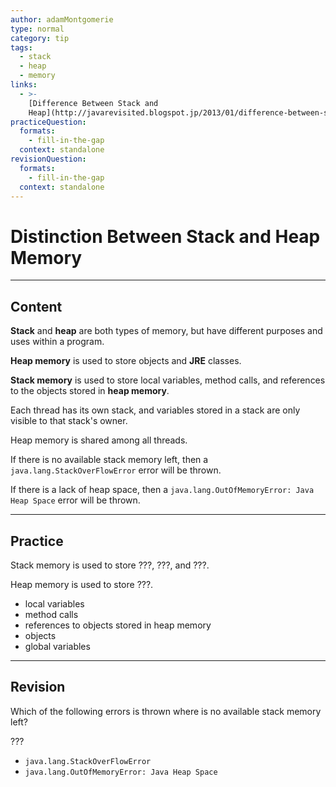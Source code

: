 ```yaml
---
author: adamMontgomerie
type: normal
category: tip
tags:
  - stack
  - heap
  - memory
links:
  - >-
    [Difference Between Stack and
    Heap](http://javarevisited.blogspot.jp/2013/01/difference-between-stack-and-heap-java.html){website}
practiceQuestion:
  formats:
    - fill-in-the-gap
  context: standalone
revisionQuestion:
  formats:
    - fill-in-the-gap
  context: standalone
---
```


# Distinction Between Stack and Heap Memory


---

## Content

**Stack** and **heap** are both types of memory, but have different purposes and uses within a program.

**Heap memory** is used to store objects and **JRE** classes. 

**Stack memory** is used to store local variables, method calls, and references to the objects stored in **heap memory**.

Each thread has its own stack, and variables stored in a stack are only visible to that stack's owner. 

Heap memory is shared among all threads.

If there is no available stack memory left, then a `java.lang.StackOverFlowError` error will be thrown.

If there is a lack of heap space, then a `java.lang.OutOfMemoryError: Java Heap Space` error will be thrown.


---

## Practice

Stack memory is used to store ???, ???, and ???.

Heap memory is used to store ???.

- local variables
- method calls
- references to objects stored in heap memory
- objects
- global variables


---

## Revision

Which of the following errors is thrown where is no available stack memory left?

???

- `java.lang.StackOverFlowError`
- `java.lang.OutOfMemoryError: Java Heap Space`
